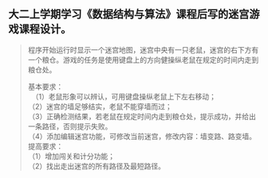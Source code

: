 ## 大二上学期学习《数据结构与算法》课程后写的迷宫游戏课程设计。  


> 程序开始运行时显示一个迷宫地图，迷宫中央有一只老鼠，迷宫的右下方有一个粮仓。游戏的任务是使用键盘上的方向健操纵老鼠在规定的时间内走到粮仓处。  
> 
> 基本要求：  
>&ensp;（1）老鼠形象可以辨认，可用键盘操纵老鼠上下左右移动；  
>  （2）迷宫的墙足够结实，老鼠不能穿墙而过；  
>  （3）正确检测结果，若老鼠在规定时间内走到粮仓处，提示成功，并给出一条路径，否则提示失败。  
>  （4）添加编辑迷宫功能，可修改当前迷宫，修改内容：墙变路、路变墙。  
>提高要求：  
>  （1）增加闯关和计分功能；  
>  （2）找出走出迷宫的所有路径及最短路径。  

